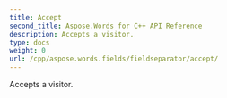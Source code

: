 ```yaml
---
title: Accept
second_title: Aspose.Words for C++ API Reference
description: Accepts a visitor. 
type: docs
weight: 0
url: /cpp/aspose.words.fields/fieldseparator/accept/
---
```


Accepts a visitor. 

